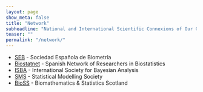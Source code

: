 ```yaml
---
layout: page
show_meta: false
title: "Network"
subheadline: "National and International Scientific Connexions of Our Group"
teaser: ""
permalink: "/network/"
---
```


- [SEB](http://www.biometricsociety.net/) - Sociedad Española de Biometría
- [Biostatnet](http://eio.usc.es/pub/biostatnet/) - Spanish Network of Researchers in Biostatistics
- [ISBA](http://bayesian.org/) - International Society for Bayesian Analysis
- [SMS](http://www.statmod.org/) - Statistical Modelling Society
- [BioSS](http://www.bioss.ac.uk/) - Biomathematics & Statistics Scotland
